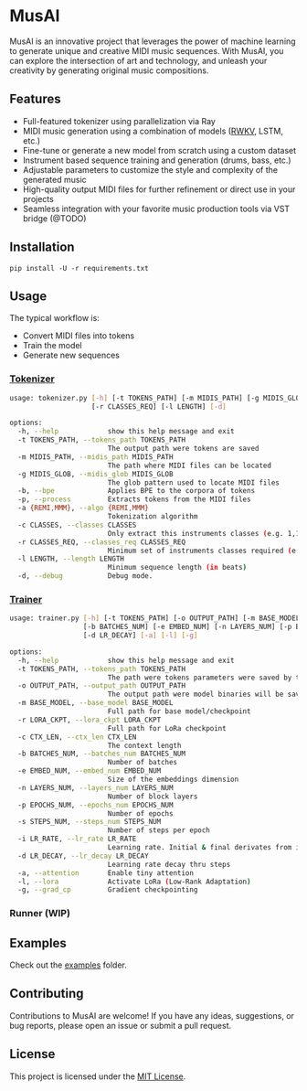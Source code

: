 # MusAI

MusAI is an innovative project that leverages the power of machine learning to generate unique and creative MIDI music sequences. With MusAI, you can explore the intersection of art and technology, and unleash your creativity by generating original music compositions.

## Features

- Full-featured tokenizer using parallelization via Ray
- MIDI music generation using a combination of models ([RWKV](https://github.com/BlinkDL/RWKV-LM), LSTM, etc.)
- Fine-tune or generate a new model from scratch using a custom dataset 
- Instrument based sequence training and generation (drums, bass, etc.)
- Adjustable parameters to customize the style and complexity of the generated music
- High-quality output MIDI files for further refinement or direct use in your projects
- Seamless integration with your favorite music production tools via VST bridge (@TODO)

## Installation

`pip install -U -r requirements.txt`

## Usage

The typical workflow is:

- Convert MIDI files into tokens
- Train the model
- Generate new sequences

### [Tokenizer](src/tools/tokenizer.py)

```sh
usage: tokenizer.py [-h] [-t TOKENS_PATH] [-m MIDIS_PATH] [-g MIDIS_GLOB] [-b] [-p] [-a {REMI,MMM}] [-c CLASSES]
                    [-r CLASSES_REQ] [-l LENGTH] [-d]

options:
  -h, --help            show this help message and exit
  -t TOKENS_PATH, --tokens_path TOKENS_PATH
                        The output path were tokens are saved
  -m MIDIS_PATH, --midis_path MIDIS_PATH
                        The path where MIDI files can be located
  -g MIDIS_GLOB, --midis_glob MIDIS_GLOB
                        The glob pattern used to locate MIDI files
  -b, --bpe             Applies BPE to the corpora of tokens
  -p, --process         Extracts tokens from the MIDI files
  -a {REMI,MMM}, --algo {REMI,MMM}
                        Tokenization algorithm
  -c CLASSES, --classes CLASSES
                        Only extract this instruments classes (e.g. 1,14,16,3,4,10,11)
  -r CLASSES_REQ, --classes_req CLASSES_REQ
                        Minimum set of instruments classes required (e.g. 1,14,16)
  -l LENGTH, --length LENGTH
                        Minimum sequence length (in beats)
  -d, --debug           Debug mode.

```

### [Trainer](src/tools/trainer.py)

```sh
usage: trainer.py [-h] [-t TOKENS_PATH] [-o OUTPUT_PATH] [-m BASE_MODEL] [-r LORA_CKPT] [-c CTX_LEN]
                  [-b BATCHES_NUM] [-e EMBED_NUM] [-n LAYERS_NUM] [-p EPOCHS_NUM] [-s STEPS_NUM] [-i LR_RATE]
                  [-d LR_DECAY] [-a] [-l] [-g]

options:
  -h, --help            show this help message and exit
  -t TOKENS_PATH, --tokens_path TOKENS_PATH
                        The path were tokens parameters were saved by the tokenizer
  -o OUTPUT_PATH, --output_path OUTPUT_PATH
                        The output path were model binaries will be saved
  -m BASE_MODEL, --base_model BASE_MODEL
                        Full path for base model/checkpoint
  -r LORA_CKPT, --lora_ckpt LORA_CKPT
                        Full path for LoRa checkpoint
  -c CTX_LEN, --ctx_len CTX_LEN
                        The context length
  -b BATCHES_NUM, --batches_num BATCHES_NUM
                        Number of batches
  -e EMBED_NUM, --embed_num EMBED_NUM
                        Size of the embeddings dimension
  -n LAYERS_NUM, --layers_num LAYERS_NUM
                        Number of block layers
  -p EPOCHS_NUM, --epochs_num EPOCHS_NUM
                        Number of epochs
  -s STEPS_NUM, --steps_num STEPS_NUM
                        Number of steps per epoch
  -i LR_RATE, --lr_rate LR_RATE
                        Learning rate. Initial & final derivates from it.
  -d LR_DECAY, --lr_decay LR_DECAY
                        Learning rate decay thru steps
  -a, --attention       Enable tiny attention
  -l, --lora            Activate LoRa (Low-Rank Adaptation)
  -g, --grad_cp         Gradient checkpointing

```

### Runner (WIP)


## Examples

Check out the [examples](examples/) folder.

## Contributing

Contributions to MusAI are welcome! If you have any ideas, suggestions, or bug reports, please open an issue or submit a pull request.

## License

This project is licensed under the [MIT License](LICENSE).

